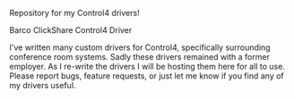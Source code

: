 Repository for my Control4 drivers!

Barco ClickShare Control4 Driver


I've written many custom drivers for Control4, specifically surrounding conference room systems. Sadly these drivers remained with a former employer. As I re-write the drivers I will be hosting them here for all to use.
Please report bugs, feature requests, or just let me know if you find any of my drivers useful.

